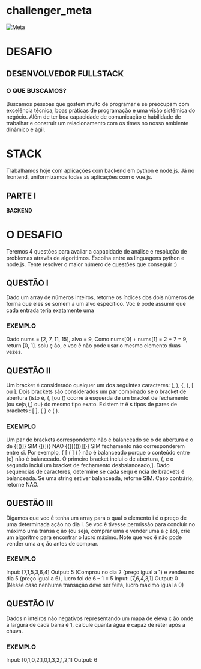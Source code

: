 # challenger_meta

![Meta](https://www.meta.com.br/wp-content/uploads/2021/01/1.png)

# DESAFIO
## DESENVOLVEDOR FULLSTACK

### O QUE BUSCAMOS?

Buscamos pessoas que gostem muito de programar e se preocupam com
excelência técnica, boas práticas de programação e uma visão sistêmica do
negócio. Além de ter boa capacidade de comunicação e habilidade de trabalhar e
construir um relacionamento com os times no nosso ambiente dinâmico e ágil.

# STACK

Trabalhamos hoje com aplicações com backend em python e node.js.
Já no frontend, uniformizamos todas as aplicações com o vue.js.

## PARTE I

**BACKEND**

# O DESAFIO

Teremos 4 questões para avaliar a capacidade de análise e
resolução de problemas através de algoritimos.
Escolha entre as linguagens python e node.js.
Tente resolver o maior número de questões que
conseguir :)

## QUESTÃO I

Dado um array de números inteiros, retorne os índices dos
dois números de forma que eles se somem a um alvo
específico.
Voc ê pode assumir que cada entrada teria exatamente uma

### EXEMPLO

Dado nums = [2, 7, 11, 15], alvo = 9,
Como nums[0] + nums[1] = 2 + 7 = 9,
return [0, 1].
solu ç ão, e voc ê não pode usar o mesmo elemento duas
vezes.

## QUESTÃO II

Um bracket é considerado qualquer um dos seguintes caracteres: (, ), {, }, [ ou ].
Dois brackets são considerados um par combinado se o bracket de abertura (isto
é, (, [ou {) ocorre à esquerda de um bracket de fechamento (ou seja,),] ou} do
mesmo tipo exato. Existem tr ê s tipos de pares de brackets : [ ], { } e ( ). 

### EXEMPLO

Um par de brackets correspondente não é balanceado se o de abertura e o de {[()]} SIM
{[(])} NAO
{{[[(())]]}} SIM
fechamento não corresponderem entre si. Por exemplo, { [ ( ] ) } não é balanceado
porque o conteúdo entre {e} não é balanceado. O primeiro bracket inclui o de
abertura, (, e o segundo inclui um bracket de fechamento desbalanceado,].
Dado sequencias de caracteres, determine se cada sequ ê ncia de brackets é
balanceada. Se uma string estiver balanceada, retorne SIM. Caso contrário, retorne
NAO.

## QUESTÃO III

Digamos que voc ê tenha um array para o qual o elemento i
é o preço de uma determinada ação no dia i.
Se voc ê tivesse permissão para concluir no máximo uma
transa ç ão (ou seja, comprar uma e vender uma a ç ão), crie
um algoritmo para encontrar o lucro máximo.
Note que voc ê não pode vender uma a ç ão antes de
comprar.

### EXEMPLO

Input: [7,1,5,3,6,4]
Output: 5 (Comprou no dia 2 (preço
igual a 1) e vendeu no dia 5 (preço
igual a 6), lucro foi de 6 – 1 = 5
Input: [7,6,4,3,1]
Output: 0 (Nesse caso nenhuma
transação deve ser feita, lucro máximo
igual a 0)

## QUESTÃO IV

Dados n inteiros não negativos representando um mapa de
eleva ç ão onde a largura de cada barra é 1, calcule quanta
água é capaz de reter após a chuva.

### EXEMPLO
Input: [0,1,0,2,1,0,1,3,2,1,2,1]
Output: 6